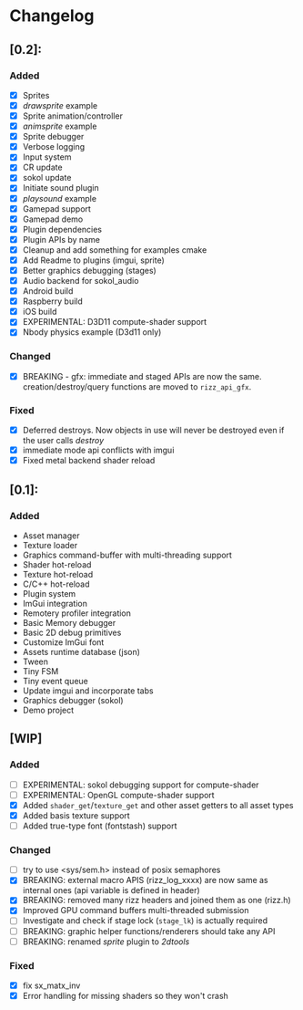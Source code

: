 # Changelog

## [0.2]:
### Added
- [x] Sprites
- [x] _drawsprite_ example
- [x] Sprite animation/controller
- [x] _animsprite_ example
- [x] Sprite debugger
- [x] Verbose logging
- [x] Input system 
- [x] CR update
- [x] sokol update
- [x] Initiate sound plugin
- [x] _playsound_ example
- [x] Gamepad support
- [x] Gamepad demo
- [x] Plugin dependencies
- [x] Plugin APIs by name
- [x] Cleanup and add something for examples cmake
- [x] Add Readme to plugins (imgui, sprite)
- [x] Better graphics debugging (stages)
- [x] Audio backend for sokol_audio
- [x] Android build
- [x] Raspberry build
- [x] iOS build
- [x] EXPERIMENTAL: D3D11 compute-shader support
- [x] Nbody physics example (D3d11 only)

### Changed
- [x] BREAKING - gfx: immediate and staged APIs are now the same. creation/destroy/query functions 
      are moved to `rizz_api_gfx`.

### Fixed
- [x] Deferred destroys. Now objects in use will never be destroyed even if the user calls _destroy_
- [x] immediate mode api conflicts with imgui
- [x] Fixed metal backend shader reload

## [0.1]:
### Added
- Asset manager
- Texture loader
- Graphics command-buffer with multi-threading support
- Shader hot-reload
- Texture hot-reload
- C/C++ hot-reload
- Plugin system
- ImGui integration
- Remotery profiler integration
- Basic Memory debugger
- Basic 2D debug primitives
- Customize ImGui font
- Assets runtime database (json)
- Tween
- Tiny FSM
- Tiny event queue
- Update imgui and incorporate tabs
- Graphics debugger (sokol)
- Demo project

## [WIP]
### Added
- [ ] EXPERIMENTAL: sokol debugging support for compute-shader
- [ ] EXPERIMENTAL: OpenGL compute-shader support
- [x] Added `shader_get`/`texture_get` and other asset getters to all asset types
- [x] Added basis texture support
- [ ] Added true-type font (fontstash) support

### Changed
- [ ] try to use <sys/sem.h> instead of posix semaphores
- [x] BREAKING: external macro APIS (rizz_log_xxxx) are now same as internal ones (api variable is defined in header)
- [x] BREAKING: removed many rizz headers and joined them as one (rizz.h)
- [x] Improved GPU command buffers multi-threaded submission
- [ ] Investigate and check if stage lock (`stage_lk`) is actually required
- [ ] BREAKING: graphic helper functions/renderers should take any API
- [ ] BREAKING: renamed _sprite_ plugin to _2dtools_ 

### Fixed
- [x] fix sx_matx_inv 
- [x] Error handling for missing shaders so they won't crash
